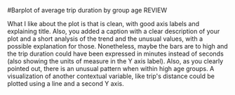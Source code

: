 #Barplot of average trip duration by group age REVIEW  

What I like about the plot is that is clean, with good axis labels and explaining title. Also, you added a caption with a clear description of your plot and a short analysis of the trend and the unusual values, with a possible explanation for those. Nonetheless, maybe the bars are to high and the trip duration could have been expressed in minutes instead of seconds (also showing the units of measure in the Y axis label). Also, as you clearly pointed out, there is an unusual pattern when within high age groups. A visualization of another contextual variable, like trip's distance could be plotted using a line and a second Y axis.
